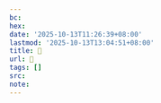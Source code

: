 ```yaml
---
bc:
hex:
date: '2025-10-13T11:26:39+08:00'
lastmod: '2025-10-13T13:04:51+08:00'
title: 󰒐
url: 󰒐
tags: []
src:
note:
---
```

